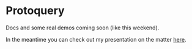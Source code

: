 # Protoquery

Docs and some real demos coming soon (like this weekend). 

In the meantime you can check out my presentation on the matter [here](http://keithnorm-jschi.heroku.com/).
